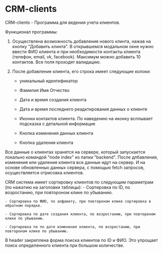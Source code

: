 # CRM-clients

CRM-clients - Программа для ведения учета клиентов.

Функционал программы:
1. Осуществлена возможность добавления нового клинта, нажав на кнопку "Добавить клинта". В открывшемся модальном окне нужно ввести ФИО клиента и при необходимости контакты клиента (телефон, email, vk, facebook). Максимум можно добавить 10 контактов. Все поля проходят валидацию.

2. После добавление клиента, его строка имеет следующие колоки:
    - уникальный идентификатор
    
    - Фамилия Имя Отчество
    
    - Дата и время создания клиента
    
    - Дата и время последнего реадктирования данных о клиенте
    
    - Иконки контактов клиента. По наведению на иконку всплывает подсказка с детальной информацие
    
    - Кнопка изменения данных клиента
    
    - Кнопка удаления клиента
    
Все данные о клиентах хранятся на сервере, который запускается локально командой "node index" из папки "backend". После длбавления, изменения или удаления клиента все данные идут на сервер. И на основе обновленных данных сервера, с помощью fetch запросов, осуществляется отрисовка клиентов.

CRM система имеет сортировку клиентов по следующим параметрам (по нажатию на заголовки таблицы):
    - Сортировка по ID, по возростанию, при повтороном клике по убыванию.
    
    - Сортировка по ФИО, по алфавиту, при повтороном клике сортировка в обратном порядке.    
    
    - Сортировка по дате создания клиента, по возростанию, при повтороном клике по убыванию.
    
    - Сортировка по по дате изменения клиента, по возростанию, при повтороном клике по убыванию.    
    
В header закреплена форма поиска клиентов по ID и ФИО. Это упрощает поиск определенного клиента при большом количестве.    
    
